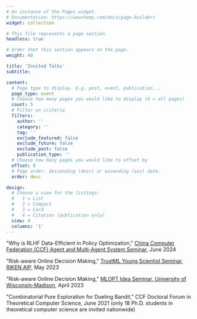 ```yaml
---
# An instance of the Pages widget.
# Documentation: https://wowchemy.com/docs/page-builder/
widget: collection

# This file represents a page section.
headless: true

# Order that this section appears on the page.
weight: 40

title: 'Invited Talks'
subtitle:

content:
  # Page type to display. E.g. post, event, publication...
  page_type: event
  # Choose how many pages you would like to display (0 = all pages)
  count: 5
  # Filter on criteria
  filters:
    author: ''
    category: ''
    tag: ''
    exclude_featured: false
    exclude_future: false
    exclude_past: false
    publication_type: ''
  # Choose how many pages you would like to offset by
  offset: 0
  # Page order: descending (desc) or ascending (asc) date.
  order: desc

design:
  # Choose a view for the listings:
  #   1 = List
  #   2 = Compact
  #   3 = Card
  #   4 = Citation (publication only)
  view: 4
  columns: '1'
---
```


"Why is RLHF Data-Efficient in Policy Optimization," [China Computer Federation (CCF) Agent and Multi-Agent System Seminar](https://mp.weixin.qq.com/s/siwlT55WsSc7ofhSR04Nzw), June 2024

"Risk-aware Online Decision Making," [TrustML Young Scientist Seminar, RIKEN AIP](https://trustmlresearch.github.io/index.html), May 2023

"Risk-aware Online Decision Making," [MLOPT Idea Seminar, University of Wisconsin-Madison](https://mlopt.ece.wisc.edu/idea-seminar/), April 2023

"Combinatorial Pure Exploration for Dueling Bandit," CCF Doctoral Forum in Theoretical Computer Science, June 2021 (only 18 Ph.D. students in theoretical computer science are invited nationwide)
